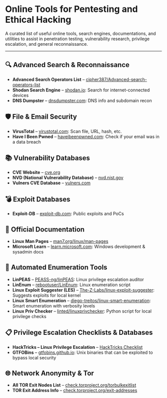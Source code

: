# Online Tools for Pentesting and Ethical Hacking

A curated list of useful online tools, search engines, documentations, and utilities to assist in penetration testing, vulnerability research, privilege escalation, and general reconnaissance.

---

## 🔍 Advanced Search & Reconnaissance

* **Advanced Search Operators List** – [cipher387/Advanced-search-operators-list](https://github.com/cipher387/Advanced-search-operators-list)
* **Shodan Search Engine** – [shodan.io](https://www.shodan.io): Search for internet-connected devices
* **DNS Dumpster** – [dnsdumpster.com](https://dnsdumpster.com): DNS info and subdomain recon

## 🛡️ File & Email Security

* **VirusTotal** – [virustotal.com](https://www.virustotal.com): Scan file, URL, hash, etc.
* **Have I Been Pwned** – [haveibeenpwned.com](https://haveibeenpwned.com): Check if your email was in a data breach

## 📚 Vulnerability Databases

* **CVE Website** – [cve.org](https://www.cve.org)
* **NVD (National Vulnerability Database)** – [nvd.nist.gov](https://nvd.nist.gov)
* **Vulners CVE Database** – [vulners.com](https://vulners.com)

## 💣 Exploit Databases

* **Exploit-DB** – [exploit-db.com](https://www.exploit-db.com): Public exploits and PoCs

## 📖 Official Documentation

* **Linux Man Pages** – [man7.org/linux/man-pages](https://man7.org/linux/man-pages/)
* **Microsoft Learn** – [learn.microsoft.com](https://learn.microsoft.com): Windows development & sysadmin docs

## 🧰 Automated Enumeration Tools

* **LinPEAS** – [PEASS-ng/linPEAS](https://github.com/peass-ng/PEASS-ng/tree/master/linPEAS): Linux privilege escalation auditor
* **LinEnum** – [rebootuser/LinEnum](https://github.com/rebootuser/LinEnum): Linux enumeration script
* **Linux Exploit Suggester (LES)** – [The-Z-Labs/linux-exploit-suggester](https://github.com/The-Z-Labs/linux-exploit-suggester): Suggests exploits for local kernel
* **Linux Smart Enumeration** – [diego-treitos/linux-smart-enumeration](https://github.com/diego-treitos/linux-smart-enumeration): Smart enumeration with verbosity levels
* **Linux Priv Checker** – [linted/linuxprivchecker](https://github.com/linted/linuxprivchecker): Python script for local privilege checks

## 📋 Privilege Escalation Checklists & Databases

* **HackTricks – Linux Privilege Escalation** – [HackTricks Checklist](https://book.hacktricks.xyz/linux-hardening/privilege-escalation)
* **GTFOBins** – [gtfobins.github.io](https://gtfobins.github.io): Unix binaries that can be exploited to bypass local security

## 🌐 Network Anonymity & Tor

* **All TOR Exit Nodes List** – [check.torproject.org/torbulkexitlist](https://check.torproject.org/torbulkexitlist)
* **TOR Exit Address Info** – [check.torproject.org/exit-addresses](https://check.torproject.org/exit-addresses)
